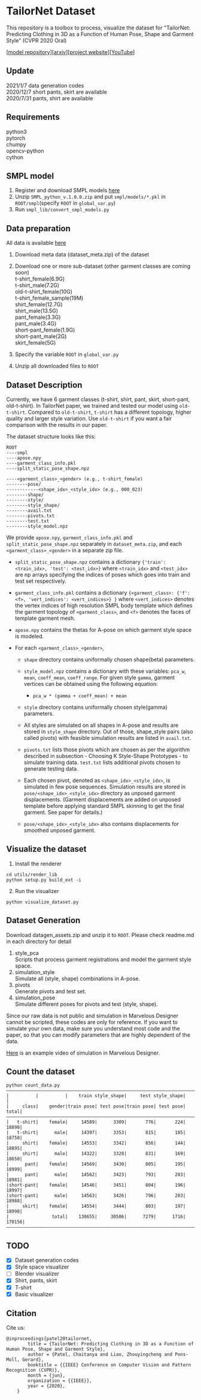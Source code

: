 # TailorNet Dataset
This repository is a toolbox to process, visualize the dataset for "TailorNet: Predicting Clothing in 3D as a Function of Human Pose, Shape and Garment Style" (CVPR 2020 Oral)  

[[model repository](https://github.com/chaitanya100100/TailorNet)][[arxiv](https://arxiv.org/abs/2003.04583)][[project website](https://virtualhumans.mpi-inf.mpg.de/tailornet/)][[YouTube](https://www.youtube.com/watch?v=F0O21a_fsBQ)]

## Update
2021/1/7    data generation codes  
2020/12/7   short pants, skirt are available  
2020/7/31   pants, shirt are available


## Requirements
python3  
pytorch  
chumpy  
opencv-python  
cython  

## SMPL model
1. Register and download SMPL models [here](https://smpl.is.tue.mpg.de/en)  
2. Unzip `SMPL_python_v.1.0.0.zip` and put `smpl/models/*.pkl` in `ROOT/smpl`(specify `ROOT` in `global_var.py`)   
3. Run `smpl_lib/convert_smpl_models.py`  

## Data preparation
All data is available [here](https://nextcloud.mpi-klsb.mpg.de/index.php/s/W7a57iXRG9Yms6P)
1. Download meta data (dataset_meta.zip) of the dataset  

2. Download one or more sub-dataset (other garment classes are coming soon)   
t-shirt_female(6.9G)  
t-shirt_male(7.2G)  
old-t-shirt_female(10G)  
t-shirt_female_sample(19M)  
shirt_female(12.7G)  
shirt_male(13.5G)  
pant_female(3.3G)  
pant_male(3.4G)  
short-pant_female(1.9G)  
short-pant_male(2G)  
skirt_female(5G)

3. Specify the variable `ROOT` in `global_var.py`  
4. Unzip all downloaded files to `ROOT`  

## Dataset Description
Currently, we have 6 garment classes (t-shirt, shirt, pant, skirt, short-pant, old-t-shirt). 
In TailorNet paper, we trained and tested our model using `old-t-shirt`. 
Compared to `old-t-shirt`, `t-shirt` has a different topology, higher quality and larger style variation. 
Use `old-t-shirt` if you want a fair comparison with the results in our paper.  
   
The dataset structure looks like this:
```
ROOT
----smpl
----apose.npy
----garment_class_info.pkl
----split_static_pose_shape.npz

----<garment_class>_<gender> (e.g., t-shirt_female)
--------pose/
------------<shape_idx>_<style_idx> (e.g., 000_023)
--------shape/
--------style/
--------style_shape/
--------avail.txt
--------pivots.txt
--------test.txt
--------style_model.npz
```

We provide `apose.npy`, `garment_class_info.pkl` and `split_static_pose_shape.npz` separately in `dataset_meta.zip`, and each `<garment_class>_<gender>` in a separate zip file.

- `split_static_pose_shape.npz` contains a dictionary `{'train': <train_idx>, 'test': <test_idx>}` where `<train_idx>` and `<test_idx>` are np arrays specifying the indices of poses which goes into train and test set respectively.
- `garment_class_info.pkl` contains a dictionary `{<garment_class>: {'f': <f>, 'vert_indices': <vert_indices>} }` where `<vert_indices>` denotes the vertex indices of high resolution SMPL body template which defines the garment topology of `<garment_class>`, and `<f>` denotes the faces of template garment mesh.
- `apose.npy` contains the thetas for A-pose on which garment style space is modeled.

- For each `<garment_class>_<gender>`,
  - `shape` directory contains uniformally chosen shape(beta) parameters.
  
  - `style_model.npz` contains a dictionary with these variables: `pca_w`, `mean`, `coeff_mean`, `coeff_range`. For given style `gamma`, garment vertices can be obtained using the following equation:
    - `pca_w * (gamma + coeff_mean) + mean`
  - `style` directory contains uniformally chosen style(gamma) parameters.
  - All styles are simulated on all shapes in A-pose and results are stored in `style_shape` directory. Out of those, shape_style pairs (also called pivots) with feasible simulation results are listed in `avail.txt`.
  - `pivots.txt` lists those pivots which are chosen as per the algorithm described in subsection - Choosing K Style-Shape Prototypes - to simulate training data. `test.txt` lists additional pivots chosen to generate testing data.
  - Each chosen pivot, denoted as `<shape_idx>_<style_idx>`, is simulated in few pose sequences. Simulation results are stored in `pose/<shape_idx>_<style_idx>` directory as unposed garment displacements. (Garment displacements are added on unposed template before applying standard SMPL skinning to get the final garment. See paper for details.)
  - `pose/<shape_idx>_<style_idx>` also contains displacements for smoothed unposed garment.

## Visualize the dataset
1. Install the renderer
```
cd utils/render_lib
python setup.py build_ext -i
```
2. Run the visualizer
```
python visualize_dataset.py
```

## Dataset Generation
Download datagen_assets.zip and unzip it to `ROOT`. Please check readme.md in each directory for detail  
1. style_pca  
Scripts that process garment registrations and model the garment style space.  
2. simulation_style  
Simulate all (style, shape) combinations in A-pose.  
3. pivots  
Generate pivots and test set.  
4. simulation_pose  
Simulate different poses for pivots and test (style, shape).  

Since our raw data is not public and simulation in Marvelous Designer cannot be scripted,
these codes are only for reference. If you want to simulate your own data, 
make sure you understand most code and the paper, 
so that you can modify parameters that are highly dependent of the data.

[Here](https://nextcloud.mpi-klsb.mpg.de/index.php/s/W7a57iXRG9Yms6P?path=%2F&openfile=10944907) is an example video of simulation in Marvelous Designer.


## Count the dataset
```
python count_data.py
——————————————————————————————————————————————————————————————————————————————
|          |          |    train style_shape|     test style_shape|          |
|     class|    gender|train pose| test pose|train pose| test pose|     total|
——————————————————————————————————————————————————————————————————————————————
|   t-shirt|    female|     14589|      3309|       776|       224|     18898|
|   t-shirt|      male|     14397|      3353|       815|       185|     18750|
|     shirt|    female|     14553|      3342|       856|       144|     18895|
|     shirt|      male|     14322|      3328|       831|       169|     18650|
|      pant|    female|     14569|      3430|       805|       195|     18999|
|      pant|      male|     14562|      3423|       793|       203|     18981|
|short-pant|    female|     14546|      3451|       804|       196|     18997|
|short-pant|      male|     14563|      3426|       796|       203|     18988|
|     skirt|    female|     14554|      3444|       803|       197|     18998|
|                total|    130655|     30506|      7279|      1716|    170156|
——————————————————————————————————————————————————————————————————————————————
```

## TODO
- [x] Dataset generation codes
- [x] Style space visualizer
- [ ] Blender visualizer
- [x] Shirt, pants, skirt
- [x] T-shirt
- [x] Basic visualizer

## Citation
Cite us:
```
@inproceedings{patel20tailornet,
        title = {TailorNet: Predicting Clothing in 3D as a Function of Human Pose, Shape and Garment Style},
        author = {Patel, Chaitanya and Liao, Zhouyingcheng and Pons-Moll, Gerard},
        booktitle = {{IEEE} Conference on Computer Vision and Pattern Recognition (CVPR)},
        month = {jun},
        organization = {{IEEE}},
        year = {2020},
    }
```

